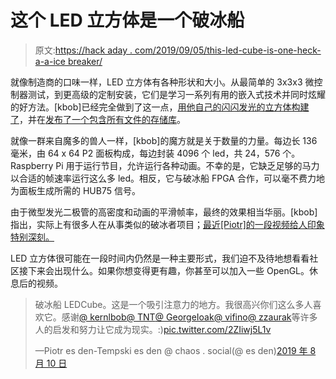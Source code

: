 # 这个 LED 立方体是一个破冰船

> 原文:[https://hack aday . com/2019/09/05/this-led-cube-is-one-heck-a-a-ice breaker/](https://hackaday.com/2019/09/05/this-led-cube-is-one-heck-of-an-icebreaker/)

就像制造商的口味一样，LED 立方体有各种形状和大小。从最简单的 3x3x3 微控制器测试，到更高级的定制安装，它们是学习一系列有用的嵌入式技术并同时炫耀的好方法。[kbob]已经完全做到了这一点，[用他自己的闪闪发光的立方体构建了](https://kbob.github.io/2019/08/23/led-cubes)，并在[发布了一个包含所有文件的存储库](https://github.com/kbob/LED-Cube)。

就像一群来自魔多的兽人一样，[kbob]的魔方就是关于数量的力量。每边长 136 毫米，由 64 x 64 P2 面板构成，每边封装 4096 个 led，共 24，576 个。Raspberry Pi 用于运行节目，允许运行各种动画。不幸的是，它缺乏足够的马力以合适的帧速率运行这么多 led。相反，它与破冰船 FPGA 合作，可以毫不费力地为面板生成所需的 HUB75 信号。

由于微型发光二极管的高密度和动画的平滑帧率，最终的效果相当华丽。[kbob]指出，实际上有很多人在从事类似的破冰者项目；[最近[Piotr]的一段视频给人印象特别深刻。](https://twitter.com/esden/status/1160309492896215040)

LED 立方体很可能在一段时间内仍然是一种主要形式，我们迫不及待地想看看社区接下来会出现什么。如果你想变得更有趣，你甚至可以加入一些 OpenGL。休息后的视频。

> 破冰船 LEDCube。这是一个吸引注意力的地方。我很高兴你们这么多人喜欢它。感谢[@ kernlbob](https://twitter.com/kernlbob?ref_src=twsrc%5Etfw)[@ TNT](https://twitter.com/tnt?ref_src=twsrc%5Etfw)[@ GeorgeIoak](https://twitter.com/GeorgeIoak?ref_src=twsrc%5Etfw)[@ vifino](https://twitter.com/vifino?ref_src=twsrc%5Etfw)[@ zzaurak](https://twitter.com/zzaurak?ref_src=twsrc%5Etfw)等许多人的启发和努力让它成为现实。:)[pic.twitter.com/2ZIiwj5L1v](https://t.co/2ZIiwj5L1v)
> 
> —Piotr es den-Tempski es den @ chaos . social(@ es den)[2019 年 8 月 10 日](https://twitter.com/esden/status/1160309492896215040?ref_src=twsrc%5Etfw)